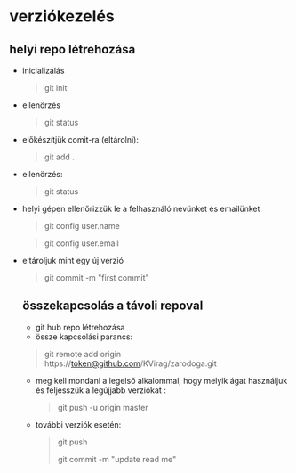 # verziókezelés
## helyi repo létrehozása

- inicializálás
    > git init
- ellenörzés
    > git status
- előkészítjük comit-ra (eltárolni):
    > git add .
- ellenörzés:
    > git status
- helyi gépen ellenőrizzük le a felhasználó nevünket és emailünket
    > git config user.name

    > git config user.email
- eltároljuk mint egy új verzió
    > git commit -m "first commit"

    ## összekapcsolás a távoli repoval

    - git hub repo létrehozása
    - össze kapcsolási parancs:
     >git remote add origin https://token@github.com/KVirag/zarodoga.git

     - meg kell mondani a legelső alkalommal, hogy melyik ágat használjuk és feljesszük a legújjabb verziókat :
        > git push -u origin master

    - további verziók esetén:
        >git  push
        >
         >git commit -m "update read me"
        